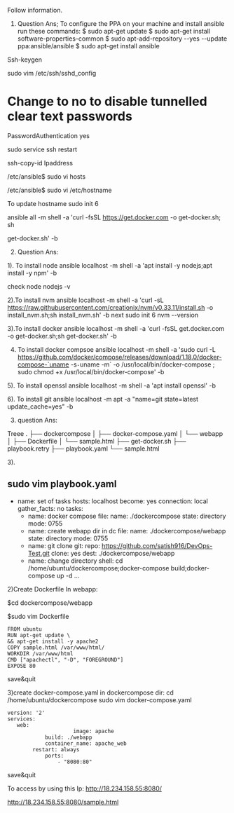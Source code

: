 Follow information.





1.	Question
Ans; 
To configure the PPA on your machine and install ansible run these commands:
$ sudo apt-get update
$ sudo apt-get install software-properties-common
$ sudo apt-add-repository --yes --update ppa:ansible/ansible
$ sudo apt-get install ansible

Ssh-keygen


sudo vim /etc/ssh/sshd_config

# Change to no to disable tunnelled clear text passwords
PasswordAuthentication yes

sudo service ssh restart

ssh-copy-id  Ipaddress

/etc/ansible$ sudo vi hosts

/etc/ansible$ sudo vi /etc/hostname

To update hostname
sudo init 6


ansible all -m shell -a 'curl -fsSL https://get.docker.com -o get-docker.sh; sh 


get-docker.sh' -b






2. Question 
Ans: 

1). To install node
ansible localhost -m shell -a 'apt install -y nodejs;apt install -y npm' -b

check node 
nodejs -v

2).To install nvm
 ansible localhost -m shell -a 'curl -sL https://raw.githubusercontent.com/creationix/nvm/v0.33.11/install.sh -o install_nvm.sh;sh install_nvm.sh' -b
next
sudo init 6
nvm --version

3).To install docker
ansible localhost -m shell -a 'curl -fsSL get.docker.com -o get-docker.sh;sh get-docker.sh' -b

4) To install docker compsoe
ansible localhost -m shell -a 'sudo curl -L https://github.com/docker/compose/releases/download/1.18.0/docker-compose-`uname -s`-`uname -m` -o /usr/local/bin/docker-compose ; sudo chmod +x /usr/local/bin/docker-compose' -b


5). To install openssl
ansible localhost -m shell -a 'apt install openssl' -b 

6). To install git
ansible localhost -m apt -a "name=git state=latest update_cache=yes" -b
   













3. question 
Ans:


Treee
.
├── dockercompose
│   ├── docker-compose.yaml
│   └── webapp
│       ├── Dockerfile
│       └── sample.html
├── get-docker.sh
├── playbook.retry
├── playbook.yaml
└── sample.html


3).

sudo vim playbook.yaml
---
 - name: set of tasks
   hosts: localhost
   become: yes
   connection: local
   gather_facts: no
   tasks:
    - name: docker compose
      file:
       name: ./dockercompose
       state: directory
       mode: 0755
    - name: create webapp dir in dc
      file:
       name: ./dockercompose/webapp
       state: directory
       mode: 0755
    - name: git clone
      git:
       repo: https://github.com/satish916/DevOps-Test.git
       clone: yes
       dest: ./dockercompose/webapp   
    - name: change directory
      shell: cd /home/ubuntu/dockercompose;docker-compose build;docker-compose up -d
...


2)Create Dockerfile In webapp:

$cd dockercompose/webapp

$sudo vim Dockerfile

	FROM ubuntu
	RUN apt-get update \
   	&& apt-get install -y apache2
	COPY sample.html /var/www/html/
	WORKDIR /var/www/html
	CMD ["apachectl", "-D", "FOREGROUND"]
	EXPOSE 80

save&quit

3)create docker-compose.yaml in dockercompose dir:
cd /home/ubuntu/dockercompose
sudo vim docker-compose.yaml

	version: '2'
	services:
 	   web:
                         image: apache
    	        build: ./webapp
    	        container_name: apache_web
   	        restart: always
    	        ports:
      	            - "8080:80"
save&quit



To access by using this Ip: http://18.234.158.55:8080/ 

http://18.234.158.55:8080/sample.html







